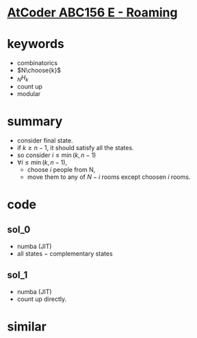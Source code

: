 # [AtCoder ABC156 E - Roaming](https://atcoder.jp/contests/abc156/tasks/abc156_e)



# keywords
- combinatorics
- $N\choose{k}$
- $_NH_k$
- count up 
- modular 



# summary 
- consider final state.
- if $k \ge n - 1$, it should satisfy all the states.
- so consider $i \le \min(k, n - 1)$
- $\forall{i \le \min(k, n - 1)}$, 
  - choose $i$ people from N,
  - move them to any of $N - i$ rooms except choosen $i$ rooms.
  


# code 
## sol_0
- numba (JIT)
- all states $-$ complementary states

## sol_1
- numba (JIT)
- count up directly.



# similar 
